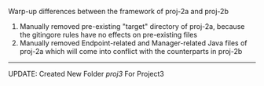 Warp-up differences between the framework of proj-2a and proj-2b
 1. Manually removed pre-existing "target" directory of proj-2a, because the
    gitingore rules have no effects on pre-existing files
 2. Manually removed Endpoint-related and Manager-related Java files of proj-2a
    which will come into conflict with the counterparts in proj-2b



---

UPDATE: Created New Folder *proj3* For Project3